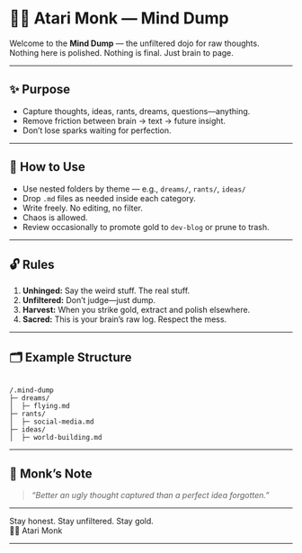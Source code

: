 # 🧘‍♂️ Atari Monk — Mind Dump

Welcome to the **Mind Dump** — the unfiltered dojo for raw thoughts.  
Nothing here is polished. Nothing is final. Just brain to page.

---

## ✨ Purpose

- Capture thoughts, ideas, rants, dreams, questions—anything.  
- Remove friction between brain → text → future insight.  
- Don’t lose sparks waiting for perfection.

---

## 📜 How to Use

- Use nested folders by theme — e.g., `dreams/`, `rants/`, `ideas/`  
- Drop `.md` files as needed inside each category.  
- Write freely. No editing, no filter.  
- Chaos is allowed.  
- Review occasionally to promote gold to `dev-blog` or prune to trash.

---

## 🔓 Rules

1. **Unhinged:** Say the weird stuff. The real stuff.  
2. **Unfiltered:** Don’t judge—just dump.  
3. **Harvest:** When you strike gold, extract and polish elsewhere.  
4. **Sacred:** This is your brain’s raw log. Respect the mess.

---

## 🗂️ Example Structure

```

/.mind-dump
├─ dreams/
│  ├─ flying.md
├─ rants/
│  ├─ social-media.md
├─ ideas/
│  ├─ world-building.md

```

---

## 🧘 Monk’s Note

> *“Better an ugly thought captured than a perfect idea forgotten.”*

---

Stay honest. Stay unfiltered. Stay gold.  
🧘‍♂️ Atari Monk

---
